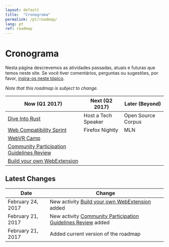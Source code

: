 ```yaml
---
layout: default
title:  "Cronograma"
permalink: /pt/roadmap/
lang: pt
ref: roadmap
---
```


# Cronograma

Nesta página descrevemos as atividades passadas, atuais e futuras que temos neste site. Se você tiver comentários, perguntas ou sugestões, por favor, [insira-os neste tópico](https://discourse.mozilla-community.org/t/activate-mozilla-roadmap/10068).

*Note that this roadmap is subject to change.*

| Now (Q1 2017)  | Next (Q2 2017)   | Later (Beyond) |
| --- | --- | --- |
| [Dive Into Rust](/pt/rust-hack/) | Host a Tech Speaker | Open Source Corpus |
| [Web Compatibility Sprint](/pt/webcompat-sprint/) | Firefox Nightly | MLN |
| [WebVR Camp](/pt/webvr-camp/) |  |  |
| [Community Participation Guidelines Review](/pt/community-participation-guideline/) |  |  |
| [Build your own WebExtension](/pt/webextensions/) |  |  |

Latest Changes
---

| Date  | Change |
| --- | --- |
| February 24, 2017 | New activity [Build your own WebExtension](/pt/webextensions/) added |
| February 21, 2017 | New activity [Community Participation Guidelines Review](/pt/community-participation-guideline/) added |
| February 21, 2017 | Added current version of the roadmap |
